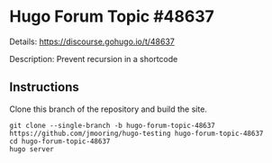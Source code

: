 # Hugo Forum Topic #48637

Details: <https://discourse.gohugo.io/t/48637>

Description: Prevent recursion in a shortcode

## Instructions

Clone this branch of the repository and build the site.

```text
git clone --single-branch -b hugo-forum-topic-48637 https://github.com/jmooring/hugo-testing hugo-forum-topic-48637
cd hugo-forum-topic-48637
hugo server
```

